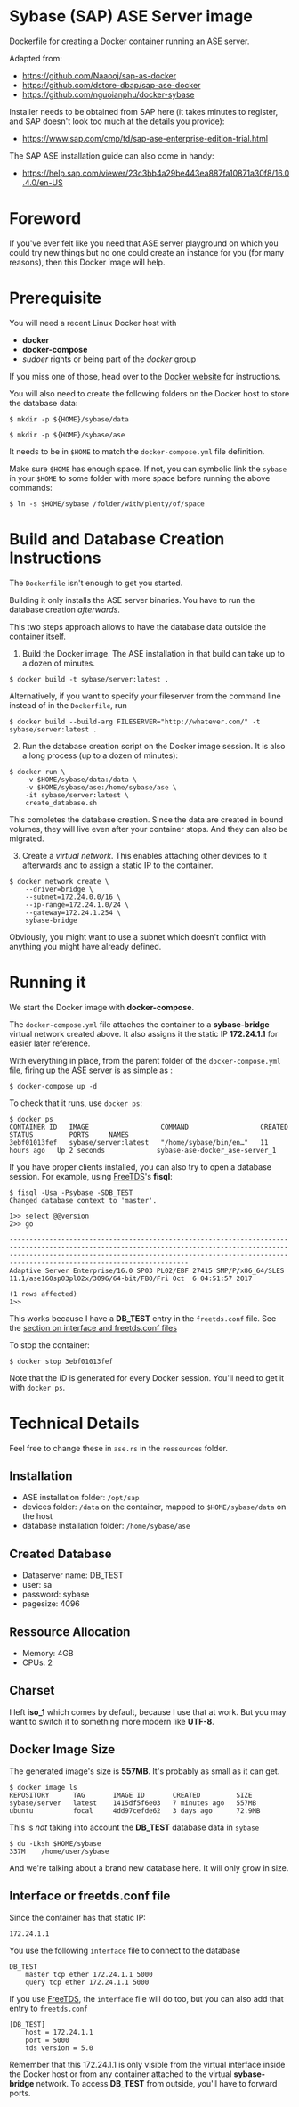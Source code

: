 Sybase (SAP) ASE Server image
=================================

Dockerfile for creating a Docker container running an ASE server.

Adapted from:
- https://github.com/Naaooj/sap-as-docker
- https://github.com/dstore-dbap/sap-ase-docker
- https://github.com/nguoianphu/docker-sybase

Installer needs to be obtained from SAP here (it takes minutes to register, and SAP doesn't look too much at the details you provide):

- https://www.sap.com/cmp/td/sap-ase-enterprise-edition-trial.html 

The SAP ASE installation guide can also come in handy:

- https://help.sap.com/viewer/23c3bb4a29be443ea887fa10871a30f8/16.0.4.0/en-US

# Foreword 
If you've ever felt like you need that ASE server playground on which you could try new things but no one could create an instance for you (for many reasons), then this Docker image will help.

# Prerequisite

You will need a recent Linux Docker host with
- **docker**
- **docker-compose**
- *sudoer* rights or being part of the *docker* group

If you miss one of those, head over to the [Docker website](https://docs.docker.com/engine/install/) for instructions.

You will also need to create the following folders on the Docker host to store the database data:

```console
$ mkdir -p ${HOME}/sybase/data

$ mkdir -p ${HOME}/sybase/ase
```

It needs to be in `$HOME` to match the `docker-compose.yml` file definition.

Make sure `$HOME` has enough space. If not, you can symbolic link the `sybase` in your `$HOME` to some folder with more space before running the above commands:

```
$ ln -s $HOME/sybase /folder/with/plenty/of/space
```

# Build and Database Creation Instructions

The `Dockerfile` isn't enough to get you started. 

Building it only installs the ASE server binaries. You have to run the database creation *afterwards*. 

This two steps approach allows to have the database data outside the container itself.

1. Build the Docker image. The ASE installation in that build can take up to a dozen of minutes.

```console
$ docker build -t sybase/server:latest .
```

Alternatively, if you want to specify your fileserver from the command line instead of in the `Dockerfile`, run

```console
$ docker build --build-arg FILESERVER="http://whatever.com/" -t sybase/server:latest .
```

2. Run the database creation script on the Docker image session. It is also a long process (up to a dozen of minutes):

```
$ docker run \
    -v $HOME/sybase/data:/data \
    -v $HOME/sybase/ase:/home/sybase/ase \
    -it sybase/server:latest \
    create_database.sh
```

This completes the database creation. Since the data are created in bound volumes, they will live even after your container stops. And they can also be migrated.

3. Create a *virtual network*. This enables attaching other devices to it afterwards and to assign a static IP to the container.

```
$ docker network create \
    --driver=bridge \
    --subnet=172.24.0.0/16 \
    --ip-range=172.24.1.0/24 \
    --gateway=172.24.1.254 \
    sybase-bridge
```

Obviously, you might want to use a subnet which doesn't conflict with anything you might have already defined.

# Running it

We start the Docker image with **docker-compose**.

The `docker-compose.yml` file attaches the container to a **sybase-bridge** virtual network created above. It also assigns it the static IP **172.24.1.1** for easier later reference. 

With everything in place, from the parent folder of the `docker-compose.yml` file, firing up the ASE server is as simple as :

```console
$ docker-compose up -d
```

To check that it runs, use `docker ps`:

```console
$ docker ps
CONTAINER ID   IMAGE                  COMMAND                  CREATED        STATUS         PORTS     NAMES
3ebf01013fef   sybase/server:latest   "/home/sybase/bin/en…"   11 hours ago   Up 2 seconds             sybase-ase-docker_ase-server_1
```

If you have proper clients installed, you can also try to open a database session. For example, using [FreeTDS](https://www.freetds.org)'s **fisql**:

```console
$ fisql -Usa -Psybase -SDB_TEST
Changed database context to 'master'.

1>> select @@version
2>> go

---------------------------------------------------------------------------------------------------------------------------------------------------------------------------------------------------------------------------------------------------------------
Adaptive Server Enterprise/16.0 SP03 PL02/EBF 27415 SMP/P/x86_64/SLES 11.1/ase160sp03pl02x/3096/64-bit/FBO/Fri Oct  6 04:51:57 2017

(1 rows affected)
1>>
```

This works because I have a **DB_TEST** entry in the `freetds.conf` file. See the [section on interface and freetds.conf files](#interface-or-freetdsconf-file)

To stop the container:

```console
$ docker stop 3ebf01013fef
```

Note that the ID is generated for every Docker session. You'll need to get it with `docker ps`.

# Technical Details

Feel free to change these in `ase.rs` in the `ressources` folder.

## Installation

- ASE installation folder: `/opt/sap`
- devices folder: `/data` on the container, mapped to `$HOME/sybase/data` on the host
- database installation folder: `/home/sybase/ase`

## Created Database

- Dataserver name: DB_TEST
- user: sa
- password: sybase
- pagesize: 4096

## Ressource Allocation
- Memory: 4GB
- CPUs: 2

## Charset

I left **iso_1** which comes by default, because I use that at work. But you may want to switch it to something more modern like **UTF-8**.

## Docker Image Size

The generated image's size is **557MB**. It's probably as small as it can get.

```console
$ docker image ls
REPOSITORY      TAG       IMAGE ID       CREATED         SIZE
sybase/server   latest    1415df5f6e03   7 minutes ago   557MB
ubuntu          focal     4dd97cefde62   3 days ago      72.9MB
```

This is *not* taking into account the **DB_TEST** database data in `sybase`

```console
$ du -Lksh $HOME/sybase
337M	/home/user/sybase
```

And we're talking about a brand new database here. It will only grow in size.

## Interface or freetds.conf file

Since the container has that static IP:

    172.24.1.1

You use the following `interface` file to connect to the database

```
DB_TEST
    master tcp ether 172.24.1.1 5000
    query tcp ether 172.24.1.1 5000
```

If you use [FreeTDS](https://www.freetds.org), the `interface` file will do too, but you can also add that entry to `freetds.conf`

```
[DB_TEST]
    host = 172.24.1.1
    port = 5000
    tds version = 5.0
```

Remember that this 172.24.1.1 is only visible from the virtual interface inside the Docker host or from any container attached to the virtual **sybase-bridge** network. To access **DB_TEST** from outside, you'll have to forward ports.
